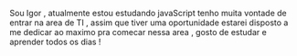 Sou Igor , atualmente estou estudando javaScript tenho muita vontade de entrar na area de TI , assim que tiver uma oportunidade estarei disposto a me dedicar ao maximo pra comecar nessa area , gosto de estudar e aprender todos os dias !
